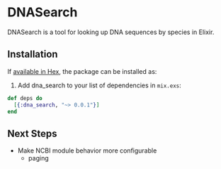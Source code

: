 # DNASearch

DNASearch is a tool for looking up DNA sequences by species in Elixir.

## Installation

If [available in Hex](https://hex.pm/docs/publish), the package can be installed as:

1. Add dna_search to your list of dependencies in `mix.exs`:

```elixir
def deps do
  [{:dna_search, "~> 0.0.1"}]
end
```

## Next Steps

- Make NCBI module behavior more configurable
  - paging
